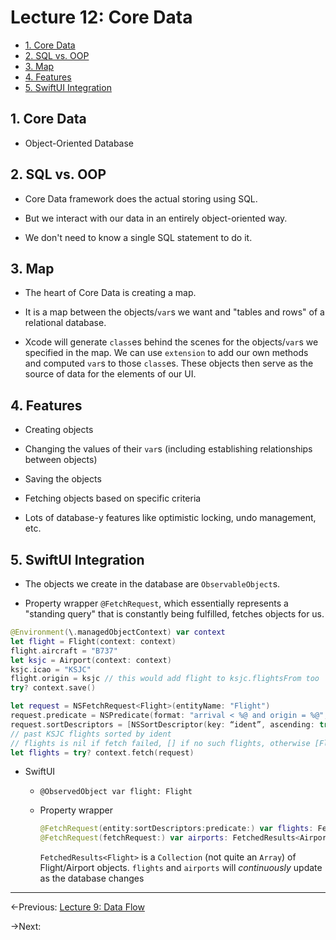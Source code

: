 # Lecture 12: Core Data

- [1. Core Data](#1-core-data)
- [2. SQL vs. OOP](#2-sql-vs-oop)
- [3. Map](#3-map)
- [4. Features](#4-features)
- [5. SwiftUI Integration](#5-swiftui-integration)

## 1. Core Data

- Object-Oriented Database

## 2. SQL vs. OOP

- Core Data framework does the actual storing using SQL.

- But we interact with our data in an entirely object-oriented way.

- We don't need to know a single SQL statement to do it.

## 3. Map

- The heart of Core Data is creating a map.

- It is a map between the objects/`var`s we want and "tables and rows" of a relational database.

- Xcode will generate `class`es behind the scenes for the objects/`var`s we specified in the map. We can use `extension` to add our own methods and computed `var`s to those `class`es. These objects then serve as the source of data for the elements of our UI.

## 4. Features

- Creating objects

- Changing the values of their `var`s (including establishing relationships between objects)

- Saving the objects

- Fetching objects based on specific criteria

- Lots of database-y features like optimistic locking, undo management, etc.

## 5. SwiftUI Integration

- The objects we create in the database are `ObservableObject`s.

- Property wrapper `@FetchRequest`, which essentially represents a "standing query" that is constantly being fulfilled, fetches objects for us.

```swift
@Environment(\.managedObjectContext) var context
let flight = Flight(context: context)
flight.aircraft = "B737"
let ksjc = Airport(context: context)
ksjc.icao = "KSJC"
flight.origin = ksjc // this would add flight to ksjc.flightsFrom too
try? context.save()

let request = NSFetchRequest<Flight>(entityName: "Flight")
request.predicate = NSPredicate(format: "arrival < %@ and origin = %@", Date(), ksjc)
request.sortDescriptors = [NSSortDescriptor(key: “ident”, ascending: true)]
// past KSJC flights sorted by ident
// flights is nil if fetch failed, [] if no such flights, otherwise [Flight]
let flights = try? context.fetch(request)
```

- SwiftUI

  - `@ObservedObject var flight: Flight`
  - Property wrapper

    ```swift
    @FetchRequest(entity:sortDescriptors:predicate:) var flights: FetchedResults<Flight>
    @FetchRequest(fetchRequest:) var airports: FetchedResults<Airport>
    ```

    `FetchedResults<Flight>` is a `Collection` (not quite an `Array`) of Flight/Airport objects. `flights` and `airports` will _continuously_ update as the database changes

---

←Previous: [Lecture 9: Data Flow](Lecture%209.md)

→Next:
